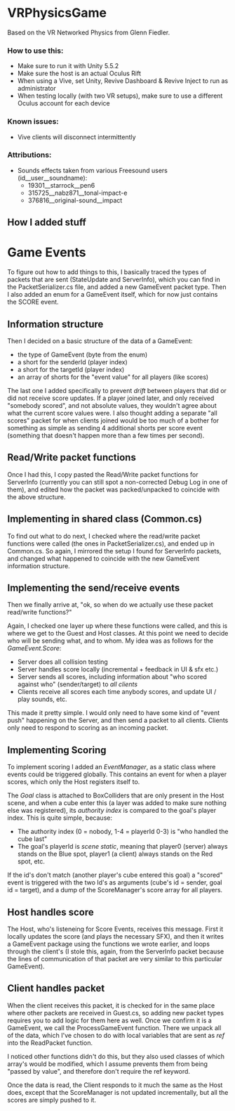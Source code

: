 # VRPhysicsGame
Based on the VR Networked Physics from Glenn Fiedler.

### How to use this:
* Make sure to run it with Unity 5.5.2
* Make sure the host is an actual Oculus Rift
* When using a Vive, set Unity, Revive Dashboard & Revive Inject to run as administrator
* When testing locally (with two VR setups), make sure to use a different Oculus account for each device

### Known issues:
* Vive clients will disconnect intermittently

### Attributions:
* Sounds effects taken from various Freesound users (id__user__soundname):
  - 19301__starrock__pen6
  - 315725__nabz871__tonal-impact-e
  - 376816__original-sound__impact

## How I added stuff

# Game Events
To figure out how to add things to this, I basically traced the types of packets that are sent (StateUpdate and ServerInfo), which you can find in the PacketSerializer.cs file, and added a new GameEvent packet type. Then I also added an enum for a GameEvent itself, which for now just contains the SCORE event.

## Information structure
Then I decided on a basic structure of the data of a GameEvent:
* the type of GameEvent (byte from the enum)
* a short for the senderId (player index)
* a short for the targetId (player index)
* an array of shorts for the "event value" for all players (like scores)

The last one I added specifically to prevent <i>drift</i> between players that did or did not receive score updates. If a player joined later, and only received "somebody scored", and not absolute values, they wouldn't agree about what the current score values were. I also thought adding a separate "all scores" packet for when clients joined would be too much of a bother for something as simple as sending 4 additional shorts per score event (something that doesn't happen more than a few times per second).

## Read/Write packet functions
Once I had this, I copy pasted the Read/Write packet functions for ServerInfo (currently you can still spot a non-corrected Debug Log in one of them), and edited how the packet was packed/unpacked to coincide with the above structure.

## Implementing in shared class (Common.cs)
To find out what to do next, I checked where the read/write packet functions were called (the ones in PacketSerializer.cs), and ended up in Common.cs. So again, I mirrored the setup I found for ServerInfo packets, and changed what happened to coincide with the new GameEvent information structure.

## Implementing the send/receive events
Then we finally arrive at, "ok, so when do we actually use these packet read/write functions?"

Again, I checked one layer up where these functions were called, and this is where we get to the Guest and Host classes. At this point we need to decide who will be sending what, and to whom. My idea was as follows for the <i>GameEvent.Score</i>:
* Server does all collision testing
* Server handles score locally (incremental + feedback in UI & sfx etc.)
* Server sends all scores, including information about "who scored against who" (sender/target) to <i>all clients</i>
* Clients receive all scores each time anybody scores, and update UI / play sounds, etc.

This made it pretty simple. I would only need to have some kind of "event push" happening on the Server, and then send a packet to all clients. Clients only need to respond to scoring as an incoming packet.

## Implementing Scoring
To implement scoring I added an <i>EventManager</i>, as a static class where events could be triggered globally. This contains an event for when a player scores, which only the Host registers itself to.

The <i>Goal</i> class is attached to BoxColliders that are only present in the Host scene, and when a cube enter this (a layer was added to make sure nothing else was registered), its <i>authority index</i> is compared to the goal's player index. This is quite simple, because:
* The authority index (0 = nobody, 1-4 = playerId 0-3) is "who handled the cube last"
* The goal's playerId is <i>scene static</i>, meaning that player0 (server) always stands on the Blue spot, player1 (a client) always stands on the Red spot, etc.

If the id's don't match (another player's cube entered this goal) a "scored" event is triggered with the two Id's as arguments (cube's id = sender, goal id = target), and a dump of the ScoreManager's score array for all players.

## Host handles score
The Host, who's listeneing for Score Events, receives this message. First it locally updates the score (and plays the necessary SFX), and then it writes a GameEvent package using the functions we wrote earlier, and loops through the client's (I stole this, again, from the ServerInfo packet because the lines of communication of that packet are very similar to this particular GameEvent).

## Client handles packet
When the client receives this packet, it is checked for in the same place where other packets are received in Guest.cs, so adding new packet types requires you to add logic for them here as well. Once we confirm it is a GameEvent, we call the ProcessGameEvent function. There we unpack all of the data, which I've chosen to do with local variables that are sent as <i>ref</i> into the ReadPacket function.

I noticed other functions didn't do this, but they also used classes of which array's would be modified, which I assume prevents them from being "passed by value", and therefore don't require the ref keyword.

Once the data is read, the Client responds to it much the same as the Host does, except that the ScoreManager is not updated incrementally, but all the scores are simply pushed to it.
